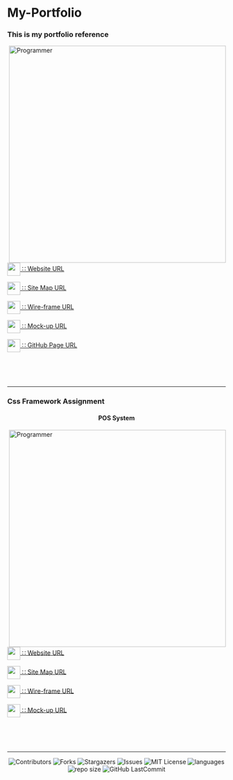 # My-Portfolio

<h3 align="left">This is my portfolio reference</h3>
<p align="left">
  <img align="right" src="https://github.com/hansakagaa/My-Portfoliyo/blob/master/assets/images/png/portfolio-home-page.png" alt="Programmer" width="500">
    
  <a href="http://ashenhansaka.epizy.com/" target="_blank"><img align="center" src="https://github.com/hansakagaa/My-Portfoliyo/blob/master/assets/images/png/favicon.png" height="30" width="30" />  </a> <a href="http://ashenhansaka.epizy.com/" target="_blank" > ∷ Website URL </a><br>
  
  <a href="https://www.gloomaps.com" target="_blank"><img align="center" src="https://www.gloomaps.com/favicon.ico" height="30" width="30" />  </a> <a href="https://www.gloomaps.com/FhHQZ6RQ2l" target="_blank" > ∷ Site Map URL </a><br>
  
  <a href="https://wireframe.cc" target="_blank"><img align="center" src="https://wireframe.cc/favicon.ico" height="30" width="30" />  </a> <a href="https://wireframe.cc/ceHFJW" target="_blank" > ∷ Wire-frame URL </a><br>
  
  <a href="https://www.figma.com" target="_blank"><img align="center" src="https://www.vectorlogo.zone/logos/figma/figma-icon.svg" height="30" width="30" />  </a> <a href="https://www.figma.com/file/7vT31AKkYoYE7eh696Ak08/My-profile?node-id=143%3A9" target="_blank" > ∷ Mock-up URL </a><br>
  
  <a href="https://www.github.com" target="_blank"><img align="center" src="https://www.github.com/favicon.ico" height="30" width="30" />  </a> <a href="https://hansakagaa.github.io/My-Portfolio/" target="_blank" > ∷ GitHub Page URL </a><br>
  
</p>
<br>
<br>
<br>

---
<h3>Css Framework Assignment</h3>
<h4 align="center">POS System</h4>
<p align="left">
  <img align="right" src="https://qph.fs.quoracdn.net/main-qimg-fa7b4bdc3b2f73e749e5c2c646d4ae13" alt="Programmer" width="500">
    
  <a href="https://github.com/hansakagaa/My-Portfoliyo/blob/master/assignments/css/framework/pos/index.html" target="_blank"><img align="center" src="https://github.com/hansakagaa/My-Portfoliyo/blob/master/assignments/css/framework/pos/assets/images/favicon.png" height="30" width="30" />  </a> <a href="https://github.com/hansakagaa/My-Portfoliyo/blob/master/assignments/css/framework/pos/index.html" target="_blank" > ∷ Website URL </a><br>
  
  <a href="https://www.gloomaps.com" target="_blank"><img align="center" src="https://www.gloomaps.com/favicon.ico" height="30" width="30" />  </a> <a href="https://www.gloomaps.com/2xqNyTbhNq" target="_blank" > ∷ Site Map URL </a><br>
  
  <a href="https://wireframe.cc" target="_blank"><img align="center" src="https://wireframe.cc/favicon.ico" height="30" width="30" />  </a> <a href="https://wireframe.cc/" target="_blank" > ∷ Wire-frame URL </a><br>
  
  <a href="https://www.figma.com" target="_blank"><img align="center" src="https://www.vectorlogo.zone/logos/figma/figma-icon.svg" height="30" width="30" />  </a> <a href="https://www.figma.com/file/" target="_blank" > ∷ Mock-up URL </a><br>
  
</p>
<br>
<br>
<br>

---
<div align="center">

![Contributors](https://img.shields.io/github/contributors/hansakagaa/My-Portfolio?&labelColor=black&color=4cd137&style=for-the-badge)
![Forks](https://img.shields.io/github/forks/hansakagaa/My-Portfolio?&labelColor=black&color=0fb9b1&style=for-the-badge)
![Stargazers](https://img.shields.io/github/stars/hansakagaa/My-Portfolio?&labelColor=black&color=f7b731&style=for-the-badge)
![Issues](https://img.shields.io/github/issues/hansakagaa/My-Portfolio?&labelColor=black&color=EE5A24&style=for-the-badge)
![MIT License](https://img.shields.io/github/license/hansakagaa/My-Portfolio?&labelColor=black&color=FFC312&style=for-the-badge)
![languages](https://img.shields.io/github/languages/count/hansakagaa/My-Portfolio?color=ff3838&labelColor=black&style=for-the-badge)
![repo size](https://img.shields.io/github/repo-size/hansakagaa/My-Portfolio?label=Repo%20Size&style=for-the-badge&labelColor=black&color=0652DD)
![GitHub LastCommit](https://img.shields.io/github/last-commit/hansakagaa/My-Portfolio?logo=github&labelColor=black&color=d1d8e0&style=for-the-badge)
</div>
